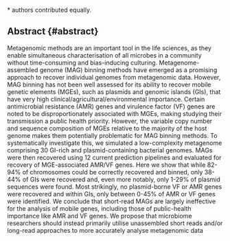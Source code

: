\* authors contributed equally.

## Abstract {#abstract}

Metagenomic methods are an important tool in the life sciences, as they enable simultaneous characterisation of all microbes in a community without time-consuming and bias-inducing culturing. 
Metagenome-assembled genome (MAG) binning methods have emerged as a promising approach to recover individual genomes from metagenomic data.
However, MAG binning has not been well assessed for its ability to recover mobile genetic elements (MGEs), such as plasmids and genomic islands (GIs), that have very high clinical/agricultural/environmental importance. 
Certain antimicrobial resistance (AMR) genes and virulence factor (VF) genes are noted to be disproportionately associated with MGEs, making studying their transmission a public health priority. 
However, the variable copy number and sequence composition of MGEs relative to the majority of the host genome makes them potentially problematic for MAG binning methods. 
To systematically investigate this, we simulated a low-complexity metagenome comprising 30 GI-rich and plasmid-containing bacterial genomes. 
MAGs were then recovered using 12 current prediction pipelines and evaluated for recovery of MGE-associated AMR/VF genes. 
Here we show that while 82-94% of chromosomes could be correctly recovered and binned, only 38-44% of GIs were recovered and, even more notably, only 1-29% of plasmid sequences were found. 
Most strikingly, no plasmid-borne VF or AMR genes were recovered and within GIs, only between 0-45% of AMR or VF genes were identified. 
We conclude that short-read MAGs are largely ineffective for the analysis of mobile genes, including those of public-health importance like AMR and VF genes. 
We propose that microbiome researchers should instead primarily utilise unassembled short reads and/or long-read approaches to more accurately analyse metagenomic data
